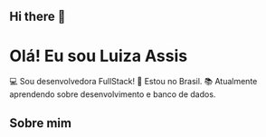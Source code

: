 ## Hi there 👋

# Olá! Eu sou Luiza Assis
:computer: Sou desenvolvedora FullStack!
:house_with_garden: Estou no Brasil.
:books: Atualmente aprendendo sobre desenvolvimento e banco de dados.

## Sobre mim
